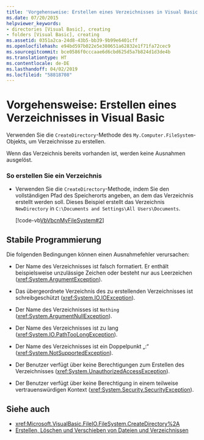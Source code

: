 ```yaml
---
title: 'Vorgehensweise: Erstellen eines Verzeichnisses in Visual Basic'
ms.date: 07/20/2015
helpviewer_keywords:
- directories [Visual Basic], creating
- folders [Visual Basic], creating
ms.assetid: 0351a2ca-24d8-43b5-bb39-9b99e6401cff
ms.openlocfilehash: e94bd597b022e5e380651a62832e1f71fa72cec9
ms.sourcegitcommit: bce0586f0cccaae6d6cbd625d5a7b824d1d3de4b
ms.translationtype: HT
ms.contentlocale: de-DE
ms.lasthandoff: 04/02/2019
ms.locfileid: "58818708"
---
```

# <a name="how-to-create-a-directory-in-visual-basic"></a>Vorgehensweise: Erstellen eines Verzeichnisses in Visual Basic
Verwenden Sie die `CreateDirectory`-Methode des `My.Computer.FileSystem`-Objekts, um Verzeichnisse zu erstellen.  
  
 Wenn das Verzeichnis bereits vorhanden ist, werden keine Ausnahmen ausgelöst.  
  
### <a name="to-create-a-directory"></a>So erstellen Sie ein Verzeichnis  
  
-   Verwenden Sie die `CreateDirectory`-Methode, indem Sie den vollständigen Pfad des Speicherorts angeben, an dem das Verzeichnis erstellt werden soll. Dieses Beispiel erstellt das Verzeichnis `NewDirectory` in `C:\Documents and Settings\All Users\Documents`.  
  
     [!code-vb[VbVbcnMyFileSystem#2](~/samples/snippets/visualbasic/VS_Snippets_VBCSharp/VbVbcnMyFileSystem/VB/Class1.vb#2)]  
  
## <a name="robust-programming"></a>Stabile Programmierung  
 Die folgenden Bedingungen können einen Ausnahmefehler verursachen:  
  
-   Der Name des Verzeichnisses ist falsch formatiert. Er enthält beispielsweise unzulässige Zeichen oder besteht nur aus Leerzeichen (<xref:System.ArgumentException>).  
  
-   Das übergeordnete Verzeichnis des zu erstellenden Verzeichnisses ist schreibgeschützt (<xref:System.IO.IOException>).  
  
-   Der Name des Verzeichnisses ist `Nothing` (<xref:System.ArgumentNullException>).  
  
-   Der Name des Verzeichnisses ist zu lang (<xref:System.IO.PathTooLongException>).  
  
-   Der Name des Verzeichnisses ist ein Doppelpunkt „:“ (<xref:System.NotSupportedException>).  
  
-   Der Benutzer verfügt über keine Berechtigungen zum Erstellen des Verzeichnisses (<xref:System.UnauthorizedAccessException>).  
  
-   Der Benutzer verfügt über keine Berechtigung in einem teilweise vertrauenswürdigen Kontext (<xref:System.Security.SecurityException>).  
  
## <a name="see-also"></a>Siehe auch

- <xref:Microsoft.VisualBasic.FileIO.FileSystem.CreateDirectory%2A>
- [Erstellen, Löschen und Verschieben von Dateien und Verzeichnissen](../../../../visual-basic/developing-apps/programming/drives-directories-files/creating-deleting-and-moving-files-and-directories.md)
